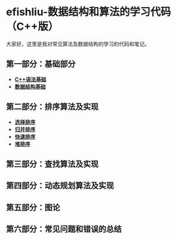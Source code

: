 # efishliu-数据结构和算法的学习代码（C++版）
大家好，这里是我对常见算法及数据结构的学习的代码和笔记。

## 第一部分：基础部分
* **[C++语法基础]("")**
* **[数据结构基础]("")**

## 第二部分：排序算法及实现
* **[选择排序]("")**
* **[归并排序]("")**
* **[快速排序]("")**
* **[堆排序]("")**

## 第三部分：查找算法及实现

## 第四部分：动态规划算法及实现

## 第五部分：图论

## 第六部分：常见问题和错误的总结
